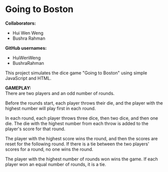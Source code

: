 # Going to Boston

**Collaborators:**
- Hui Wen Weng
- Bushra Rahman

**GitHub usernames:**
- HuiWenWeng
- BushraRahman

This project simulates the dice game "Going to Boston" using simple JavaScript and HTML.  

**GAMEPLAY:**  
There are two players and an odd number of rounds.
  
Before the rounds start, each player throws their die, and the player with the highest number will play first in each round.
  
In each round, each player throws three dice, then two dice, and then one die. The die with the highest number from each throw is added to the player's score for that round.  
  
The player with the highest score wins the round, and then the scores are reset for the following round. If there is a tie between the two players' scores for a round, no one wins the round.  
  
The player with the highest number of rounds won wins the game. If each player won an equal number of rounds, it is a tie.
